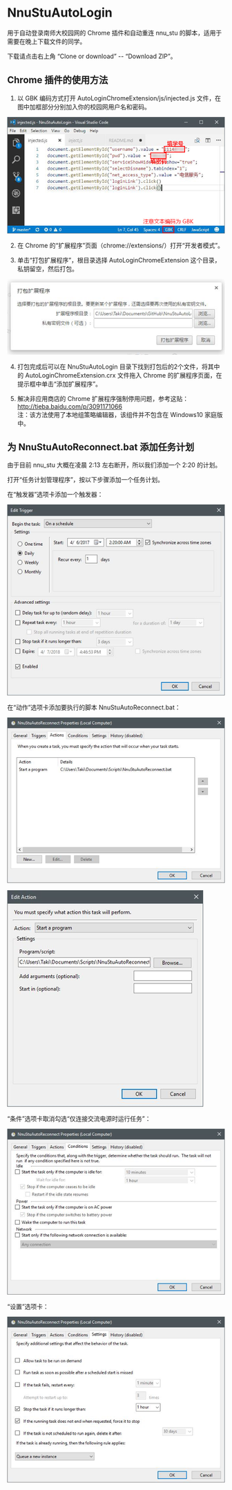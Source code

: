 # NnuStuAutoLogin

用于自动登录南师大校园网的 Chrome 插件和自动重连 nnu_stu 的脚本，适用于需要在晚上下载文件的同学。

下载请点击右上角 “Clone or download” -- “Download ZIP”。

## Chrome 插件的使用方法

1. 以 GBK 编码方式打开 AutoLoginChromeExtension/js/injected.js 文件，在图中加框部分分别加入你的校园网用户名和密码。

![Capture1](/images/Capture1.JPG)

2. 在 Chrome 的“扩展程序”页面（chrome://extensions/）打开“开发者模式”。

3. 单击“打包扩展程序”，根目录选择 AutoLoginChromeExtension 这个目录，私钥留空，然后打包。

![Capture2](/images/Capture2.JPG)

4. 打包完成后可以在 NnuStuAutoLogin 目录下找到打包后的2个文件，将其中的 AutoLoginChromeExtension.crx 文件拖入 Chrome 的扩展程序页面，在提示框中单击“添加扩展程序”。

5. 解决非应用商店的 Chrome 扩展程序强制停用问题，参考这贴：http://tieba.baidu.com/p/3091171066  
注：该方法使用了本地组策略编辑器，该组件并不包含在 Windows10 家庭版中。

## 为 NnuStuAutoReconnect.bat 添加任务计划

由于目前 nnu_stu 大概在凌晨 2:13 左右断开，所以我们添加一个 2:20 的计划。

打开“任务计划管理程序”，按以下步骤添加一个任务计划。

在“触发器”选项卡添加一个触发器： 

![Capture3](/images/Capture3.JPG)

在“动作”选项卡添加要执行的脚本 NnuStuAutoReconnect.bat： 

![Capture4](/images/Capture4.JPG)

![Capture5](/images/Capture5.JPG)

“条件”选项卡取消勾选“仅连接交流电源时运行任务”：

![Capture6](/images/Capture6.JPG)

“设置”选项卡：

![Capture7](/images/Capture7.JPG)
